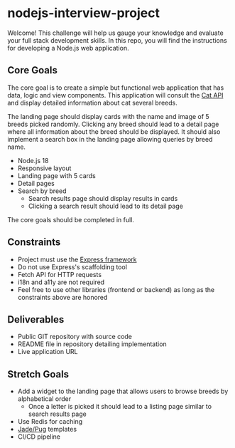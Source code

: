 # nodejs-interview-project

Welcome! This challenge will help us gauge your knowledge and evaluate your full stack development skills. In this repo, you will find the instructions for developing a Node.js web application.

## Core Goals

The core goal is to create a simple but functional web application that has data, logic and view components. This application will consult the [Cat API](https://thecatapi.com/) and display detailed information about cat several breeds.

The landing page should display cards with the name and image of 5 breeds picked randomly. Clicking any breed should lead to a detail page where all information about the breed should be displayed. It should also implement a search box in the landing page allowing queries by breed name.

- Node.js 18
- Responsive layout
- Landing page with 5 cards
- Detail pages 
- Search by breed
  - Search results page should display results in cards
  - Clicking a search result should lead to its detail page

The core goals should be completed in full.

## Constraints

- Project must use the [Express framework](https://expressjs.com)
- Do not use Express's scaffolding tool
- Fetch API for HTTP requests
- i18n and a11y are not required
- Feel free to use other libraries (frontend or backend) as long as the constraints above are honored

## Deliverables

- Public GIT repository with source code
- README file in repository detailing implementation
- Live application URL

## Stretch Goals

- Add a widget to the landing page that allows users to browse breeds by alphabetical order
  - Once a letter is picked it should lead to a listing page similar to search results page
- Use Redis for caching
- [Jade/Pug](https://pugjs.org) templates
- CI/CD pipeline
